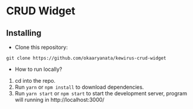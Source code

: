 # CRUD Widget

## Installing

- Clone this repository:

```
git clone https://github.com/okaaryanata/kewirus-crud-widget
```

- How to run locally?

1. cd into the repo.
2. Run `yarn` or `npm install` to download dependencies.
3. Run `yarn start` or `npm start` to start the development server, program will running in http://localhost:3000/
